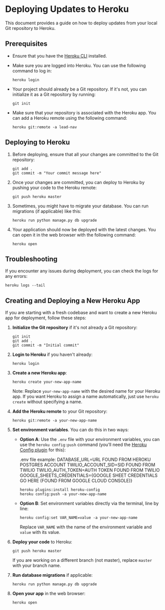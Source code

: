# Deploying Updates to Heroku

This document provides a guide on how to deploy updates from your local Git repository to Heroku.

## Prerequisites

- Ensure that you have the [Heroku CLI](https://devcenter.heroku.com/articles/heroku-cli) installed.
- Make sure you are logged into Heroku. You can use the following command to log in:

    ```shell
    heroku login
    ```

- Your project should already be a Git repository. If it's not, you can initialize it as a Git repository by running:

    ```shell
    git init
    ```

- Make sure that your repository is associated with the Heroku app. You can add a Heroku remote using the following command:

    ```shell
    heroku git:remote -a lead-nav
    ```

## Deploying to Heroku

1. Before deploying, ensure that all your changes are committed to the Git repository:

    ```shell
    git add .
    git commit -m "Your commit message here"
    ```

2. Once your changes are committed, you can deploy to Heroku by pushing your code to the Heroku remote:

    ```shell
    git push heroku master
    ```

3. Sometimes, you might have to migrate your database. You can run migrations (if applicable) like this:

    ```shell
    heroku run python manage.py db upgrade
    ```

4. Your application should now be deployed with the latest changes. You can open it in the web browser with the following command:

    ```shell
    heroku open
    ```

## Troubleshooting

If you encounter any issues during deployment, you can check the logs for any errors:

```shell
heroku logs --tail
```


## Creating and Deploying a New Heroku App

If you are starting with a fresh codebase and want to create a new Heroku app for deployment, follow these steps:

1. **Initialize the Git repository** if it's not already a Git repository:

    ```shell
    git init
    git add .
    git commit -m "Initial commit"
    ```

2. **Login to Heroku** if you haven't already:

    ```shell
    heroku login
    ```

3. **Create a new Heroku app**:

    ```shell
    heroku create your-new-app-name
    ```

    Note: Replace `your-new-app-name` with the desired name for your Heroku app. If you want Heroku to assign a name automatically, just use `heroku create` without specifying a name.

4. **Add the Heroku remote** to your Git repository:

    ```shell
    heroku git:remote -a your-new-app-name
    ```

5. **Set environment variables**. You can do this in two ways:

    - **Option A**: Use the `.env` file with your environment variables, you can use the `heroku config:push` command (you’ll need the [Heroku Config plugin](https://devcenter.heroku.com/articles/heroku-local#set-up-your-local-environment-variables) for this):
        
        .env file example:
        DATABASE_URL=URL FOUND FROM HEROKU POSTGRES ACCOUNT
        TWILIO_ACCOUNT_SID=SID FOUND FROM TWILIO
        TWILIO_AUTH_TOKEN=AUTH TOKEN FOUND FROM TWILIO
        GOOGLE_SHEETS_CREDENTIALS={GOOGLE SHEET CREDENTIALS GO HERE (FOUND FROM GOOGLE CLOUD CONSOLE)}

        ```shell
        heroku plugins:install heroku-config
        heroku config:push -a your-new-app-name
        ```

    - **Option B**: Set environment variables directly via the terminal, line by line:

        ```shell
        heroku config:set VAR_NAME=value -a your-new-app-name
        ```

        Replace `VAR_NAME` with the name of the environment variable and `value` with its value.

6. **Deploy your code** to Heroku:

    ```shell
    git push heroku master
    ```

    If you are working on a different branch (not master), replace `master` with your branch name.

7. **Run database migrations** if applicable:

    ```shell
    heroku run python manage.py db upgrade
    ```

8. **Open your app** in the web browser:

    ```shell
    heroku open
    ```